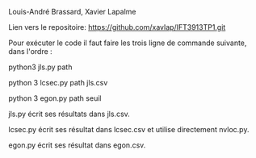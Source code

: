Louis-André Brassard, Xavier Lapalme

Lien vers le repositoire: https://github.com/xavlap/IFT3913TP1.git

Pour exécuter le code il faut faire les trois ligne de commande suivante, dans l'ordre :

python3 jls.py path

python 3 lcsec.py path jls.csv

python 3 egon.py path seuil

jls.py écrit ses résultats dans jls.csv.

lcsec.py écrit ses résultat dans lcsec.csv et utilise directement nvloc.py.

egon.py écrit ses résultat dans egon.csv.
